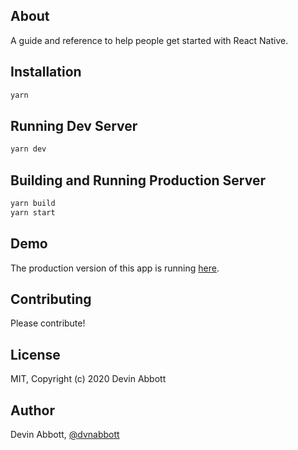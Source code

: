 ## About

A guide and reference to help people get started with React Native.

## Installation

```bash
yarn
```

## Running Dev Server

```bash
yarn dev
```

## Building and Running Production Server

```bash
yarn build
yarn start
```

## Demo

The production version of this app is running [here](http://www.javascript.express).

## Contributing

Please contribute!

## License

MIT, Copyright (c) 2020 Devin Abbott

## Author

Devin Abbott, [@dvnabbott](http://twitter.com/dvnabbott)

